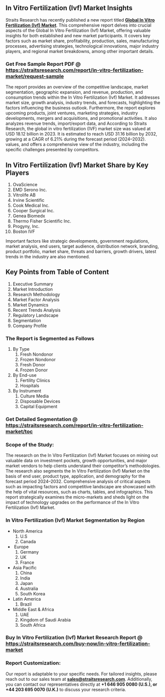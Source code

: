 <h2>In Vitro Fertilization (Ivf) Market Insights</h2>
<p>Straits Research has recently published a new report titled <strong><a href=https://straitsresearch.com/report/in-vitro-fertilization-market>Global In Vitro Fertilization (Ivf) Market</a></strong>. This comprehensive report delves into crucial aspects of the Global In Vitro Fertilization (Ivf) Market, offering valuable insights for both established and new market participants. It covers key factors such as market share, profitability, production, sales, manufacturing processes, advertising strategies, technological innovations, major industry players, and regional market breakdowns, among other important details.</p>
<h3><strong>Get Free Sample Report PDF @ <a href=https://straitsresearch.com/report/in-vitro-fertilization-market/request-sample>https://straitsresearch.com/report/in-vitro-fertilization-market/request-sample</a></strong></h3>
<p>The report provides an overview of the competitive landscape, market segmentation, geographic expansion, and revenue, production, and consumption trends within the In Vitro Fertilization (Ivf) Market. It addresses market size, growth analysis, industry trends, and forecasts, highlighting the factors influencing the business outlook. Furthermore, the report explores upcoming products, joint ventures, marketing strategies, industry developments, mergers and acquisitions, and promotional activities. It also analyzes revenue trends, import/export data, and According to Straits Research, the global in vitro fertilization (IVF) market size was valued at USD 18.12 billion in 2023. It is estimated to reach USD 31.16 billion by 2032, growing at a CAGR of 6.21% during the forecast period (2024–2032). values, and offers a comprehensive view of the industry, including the specific challenges presented by competitors.</p>
<h2><strong>In Vitro Fertilization (Ivf) Market Share by Key Players</strong></h2>
<p><ol>
<li>OvaScience</li>
<li>EMD Serono Inc.</li>
<li>Vitrolife AB</li>
<li>Irvine Scientific</li>
<li>Cook Medical Inc.</li>
<li>Cooper Surgical Inc.</li>
<li>Genea Biomedx</li>
<li>Thermo Fisher Scientific Inc.</li>
<li>Progyny, Inc.</li>
<li>Boston IVF</li>
</ol></p>
<p>Important factors like strategic developments, government regulations, market analysis, end users, target audience, distribution network, branding, product portfolio, market share, threats and barriers, growth drivers, latest trends in the industry are also mentioned.</p>
<h2><strong>Key Points from Table of Content</strong></h2>
<ol>
<li>Executive Summary</li>
<li>Market Introduction</li>
<li>Research Methodology</li>
<li>Market Factor Analysis</li>
<li>Market Dynamics</li>
<li>Recent Trends Analysis</li>
<li>Regulatory Landscape</li>
<li>Segmentation</li>
<li>Company Profile</li>
</ol>
<h3>The Report is Segmented as Follows</h3>
<p><ol>
<li>By Type
<ol>
<li>Fresh Nondonor</li>
<li>Frozen Nondonor</li>
<li>Fresh Donor</li>
<li>Frozen Donor</li>
</ol>
</li>
<li>By End-use
<ol>
<li>Fertility Clinics</li>
<li>Hospitals</li>
</ol>
</li>
<li>By Instrument
<ol>
<li>Culture Media</li>
<li>Disposable Devices</li>
<li>Capital Equipment</li>
</ol>
</li>
</ol></p>
<h3><strong>Get Detailed Segmentation @ <a href=https://straitsresearch.com/report/in-vitro-fertilization-market/toc>https://straitsresearch.com/report/in-vitro-fertilization-market/toc</a></strong></h3>
<h3><strong>Scope of the Study:</strong></h3>
<p>The research on the In Vitro Fertilization (Ivf) Market focuses on mining out valuable data on investment pockets, growth opportunities, and major market vendors to help clients understand their competitor&rsquo;s methodologies. The research also segments the In Vitro Fertilization (Ivf) Market on the basis of end user, product type, application, and demography for the forecast period 2024&ndash;2032. Comprehensive analysis of critical aspects such as impacting factors and competitive landscape are showcased with the help of vital resources, such as charts, tables, and infographics. This report strategically examines the micro-markets and sheds light on the impact of technology upgrades on the performance of the In Vitro Fertilization (Ivf) Market.</p>
<h3>In Vitro Fertilization (Ivf) Market Segmentation by Region</h3>
<ul>
<li>North America
<ol>
<li>U.S</li>
<li>Canada</li>
</ol>
</li>
<li>&nbsp;Europe
<ol>
<li>Germany</li>
<li>UK</li>
<li>France</li>
</ol>
</li>
<li>Asia Pacific
<ol>
<li>China</li>
<li>India</li>
<li>Japan</li>
<li>Australia</li>
<li>South Korea</li>
</ol>
</li>
<li>Latin America
<ol>
<li>Brazil</li>
</ol>
</li>
<li>Middle East &amp; Africa
<ol>
<li>UAE</li>
<li>Kingdom of Saudi Arabia</li>
<li>South Africa</li>
</ol>
</li>
</ul>
<h3><strong>Buy In Vitro Fertilization (Ivf) Market Research Report @ <a href=https://straitsresearch.com/buy-now/in-vitro-fertilization-market>https://straitsresearch.com/buy-now/in-vitro-fertilization-market</a></strong></h3>
<h3>Report Customization:</h3>
<p>Our report is adaptable to your specific needs. For tailored insights, please reach out to our sales team at <strong><a href=mailto:sales@straitsresearch.com>sales@straitsresearch.com</a></strong>. Additionally, you can contact our representatives directly at <strong>+1 646 905 0080 (U.S.), or +44 203 695 0070 (U.K.)</strong> to discuss your research criteria.</p>
